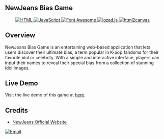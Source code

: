 ## NewJeans Bias Game
<div align="center">
    <a href="https://www.w3.org/TR/html52/">
        <img src="https://img.shields.io/badge/HTML-E34F26?style=flat-square&logo=html5&logoColor=white" alt="HTML">
    </a>
    <a href="https://developer.mozilla.org/en-US/docs/Web/JavaScript">
        <img src="https://img.shields.io/badge/JavaScript-F7DF1E?style=flat-square&logo=javascript&logoColor=black" alt="JavaScript">
    </a>
    <a href="https://fontawesome.com/">
        <img src="https://img.shields.io/badge/Font%20Awesome-339AF0?style=flat-square&logo=font%20awesome&logoColor=white" alt="Font Awesome">
    </a>
    <a href="https://github.com/ApoorvSaxena/lozad.js">
        <img src="https://img.shields.io/badge/lozad.js-FF2D20?style=flat-square&logo=npm&logoColor=white" alt="lozad.js">
    </a>
    <a href="https://html2canvas.hertzen.com/">
        <img src="https://img.shields.io/badge/html2canvas-FAAD14?style=flat-square&logo=html5&logoColor=white" alt="html2canvas">
    </a>
</div>


## Overview

NewJeans Bias Game is an entertaining web-based application that lets users discover their ultimate bias, a term popular in K-pop fandoms for their favorite idol or celebrity. With a simple and interactive interface, players can input their names to reveal their special bias from a collection of stunning idol images.

## Live Demo

Visit the live demo of this game at [here](https://bimoarifw.my.id/game/newjeans-bias/en/).

## Credits

- [NewJeans Official Website](https://newjeans.kr/)

<div>
    <a href="mailto:bimoarifiwibowo012@gmail.com">
        <img src="https://img.shields.io/badge/Email-white?logo=gmail" alt="Email">
    </a>
</div>


